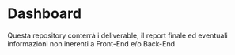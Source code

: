 # Dashboard

Questa repository conterrà i deliverable, il report finale ed eventuali informazioni non inerenti a Front-End e/o Back-End